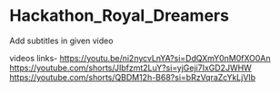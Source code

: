 # Hackathon_Royal_Dreamers
Add subtitles in given video

videos links- https://youtu.be/ni2nycvLnYA?si=DdQXmY0nM0fXO0An
              https://youtube.com/shorts/JIbfzmt2LuY?si=yjGeji7IxGD2JWHW
              https://youtube.com/shorts/QBDM12h-B68?si=bRzVqraZcYkLjVIb
